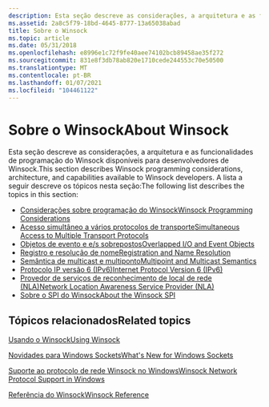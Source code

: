 ```yaml
---
description: Esta seção descreve as considerações, a arquitetura e as funcionalidades de programação do Winsock disponíveis para desenvolvedores de Winsock.
ms.assetid: 2a8c5f79-18bd-4645-8777-13a65038abad
title: Sobre o Winsock
ms.topic: article
ms.date: 05/31/2018
ms.openlocfilehash: e8996e1c72f9fe40aee74102bcb89458ae35f272
ms.sourcegitcommit: 831e8f3db78ab820e1710cede244553c70e50500
ms.translationtype: MT
ms.contentlocale: pt-BR
ms.lasthandoff: 01/07/2021
ms.locfileid: "104461122"
---
```

# <a name="about-winsock"></a><span data-ttu-id="14df3-103">Sobre o Winsock</span><span class="sxs-lookup"><span data-stu-id="14df3-103">About Winsock</span></span>

<span data-ttu-id="14df3-104">Esta seção descreve as considerações, a arquitetura e as funcionalidades de programação do Winsock disponíveis para desenvolvedores de Winsock.</span><span class="sxs-lookup"><span data-stu-id="14df3-104">This section describes Winsock programming considerations, architecture, and capabilities available to Winsock developers.</span></span> <span data-ttu-id="14df3-105">A lista a seguir descreve os tópicos nesta seção:</span><span class="sxs-lookup"><span data-stu-id="14df3-105">The following list describes the topics in this section:</span></span>

-   [<span data-ttu-id="14df3-106">Considerações sobre programação do Winsock</span><span class="sxs-lookup"><span data-stu-id="14df3-106">Winsock Programming Considerations</span></span>](winsock-programming-considerations.md)
-   [<span data-ttu-id="14df3-107">Acesso simultâneo a vários protocolos de transporte</span><span class="sxs-lookup"><span data-stu-id="14df3-107">Simultaneous Access to Multiple Transport Protocols</span></span>](simultaneous-access-to-multiple-transport-protocols-2.md)
-   [<span data-ttu-id="14df3-108">Objetos de evento e e/s sobrepostos</span><span class="sxs-lookup"><span data-stu-id="14df3-108">Overlapped I/O and Event Objects</span></span>](overlapped-i-o-and-event-objects-2.md)
-   [<span data-ttu-id="14df3-109">Registro e resolução de nome</span><span class="sxs-lookup"><span data-stu-id="14df3-109">Registration and Name Resolution</span></span>](registration-and-name-resolution-2.md)
-   [<span data-ttu-id="14df3-110">Semântica de multicast e multiponto</span><span class="sxs-lookup"><span data-stu-id="14df3-110">Multipoint and Multicast Semantics</span></span>](multipoint-and-multicast-semantics-2.md)
-   [<span data-ttu-id="14df3-111">Protocolo IP versão 6 (IPv6)</span><span class="sxs-lookup"><span data-stu-id="14df3-111">Internet Protocol Version 6 (IPv6)</span></span>](internet-protocol-version-6-ipv6-2.md)
-   [<span data-ttu-id="14df3-112">Provedor de serviços de reconhecimento de local de rede (NLA)</span><span class="sxs-lookup"><span data-stu-id="14df3-112">Network Location Awareness Service Provider (NLA)</span></span>](network-location-awareness-service-provider-nla--2.md)
-   [<span data-ttu-id="14df3-113">Sobre o SPI do Winsock</span><span class="sxs-lookup"><span data-stu-id="14df3-113">About the Winsock SPI</span></span>](about-the-winsock-spi.md)

## <a name="related-topics"></a><span data-ttu-id="14df3-114">Tópicos relacionados</span><span class="sxs-lookup"><span data-stu-id="14df3-114">Related topics</span></span>

<dl> <dt>

[<span data-ttu-id="14df3-115">Usando o Winsock</span><span class="sxs-lookup"><span data-stu-id="14df3-115">Using Winsock</span></span>](using-winsock.md)
</dt> <dt>

[<span data-ttu-id="14df3-116">Novidades para Windows Sockets</span><span class="sxs-lookup"><span data-stu-id="14df3-116">What's New for Windows Sockets</span></span>](what-s-new-for-windows-sockets-2.md)
</dt> <dt>

[<span data-ttu-id="14df3-117">Suporte ao protocolo de rede Winsock no Windows</span><span class="sxs-lookup"><span data-stu-id="14df3-117">Winsock Network Protocol Support in Windows</span></span>](network-protocol-support-in-windows.md)
</dt> <dt>

[<span data-ttu-id="14df3-118">Referência do Winsock</span><span class="sxs-lookup"><span data-stu-id="14df3-118">Winsock Reference</span></span>](winsock-reference.md)
</dt> </dl>

 

 



